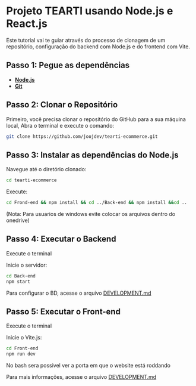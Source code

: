 # Projeto TEARTI usando Node.js e React.js

Este tutorial vai te guiar através do processo de clonagem de um repositório, configuração do backend com Node.js e do frontend com Vite.

## Passo 1: Pegue as dependências

- [**Node.js**](https://nodejs.org/en)
- [**Git**](https://www.git-scm.com/downloads)

## Passo 2: Clonar o Repositório

Primeiro, você precisa clonar o repositório do GitHub para a sua máquina local, Abra o terminal e execute o comando:

```sh
git clone https://github.com/joojdev/tearti-ecommerce.git
```

## Passo 3: Instalar as dependências do Node.js
Navegue até o diretório clonado:

````sh
cd tearti-ecommerce
````

Execute:

````sh
cd Frond-end && npm install && cd ../Back-end && npm install &&cd ..
````

(Nota: Para usuarios de windows evite colocar os arquivos dentro do onedrive)

## Passo 4: Executar o Backend 

Execute o terminal

Inicie o servidor:
````sh
cd Back-end
npm start
````
Para configurar o BD, acesse o arquivo [DEVELOPMENT.md](./Back-end/DEVELOPMENT.md)
## Passo 5: Executar o Front-end

Execute o terminal

Inicie o Vite.js:
````sh
cd Front-end
npm run dev
````

No bash sera possivel ver a porta em que o website está roddando

Para mais informações, acesse o arquivo [DEVELOPMENT.md](./Front-end/DEVELOPMENT.md)


